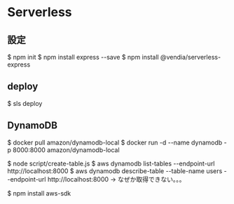 # Serverless
## 設定
$ npm init
$ npm install express --save
$ npm install @vendia/serverless-express

## deploy
$ sls deploy

## DynamoDB
$ docker pull amazon/dynamodb-local
$ docker run -d --name dynamodb -p 8000:8000 amazon/dynamodb-local

$ node script/create-table.js
$ aws dynamodb list-tables --endpoint-url http://localhost:8000
$ aws dynamodb describe-table --table-name users --endpoint-url http://localhost:8000
-> なぜか取得できない。。。

$ npm install aws-sdk
